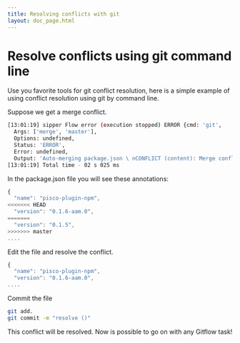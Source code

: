 ```yaml
---
title: Resolving conflicts with git
layout: doc_page.html
---
```

# Resolve conflicts using git command line

Use you favorite tools for git conflict resolution, here is a simple example of using conflict resolution using git by command line.

Suppose we get a merge conflict.

```bash
[13:01:19] sipper Flow error (execution stopped) ERROR {cmd: 'git',
  Args: ['merge', 'master'],
  Options: undefined,
  Status: 'ERROR',
  Error: undefined,
  Output: 'Auto-merging package.json \ nCONFLICT (content): Merge conflict in package.json \ nAutomatic merge failed; Fix conflicts and then commit the result. \ N '}
[13:01:19] Total time - 02 s 025 ms
```

In the package.json file you will see these annotations:

```javascript
{
  "name": "pisco-plugin-npm",
<<<<<<< HEAD
  "version": "0.1.6-aam.0",
=======
  "version": "0.1.5",
>>>>>>> master
....
```

Edit the file and resolve the conflict.

```javascript
{
  "name": "pisco-plugin-npm",
  "version": "0.1.6-aam.0",
....
```

Commit the file

```bash
git add.
git commit -m "resolve ()"
```

This conflict will be resolved. Now is possible to go on with any Gitflow task!